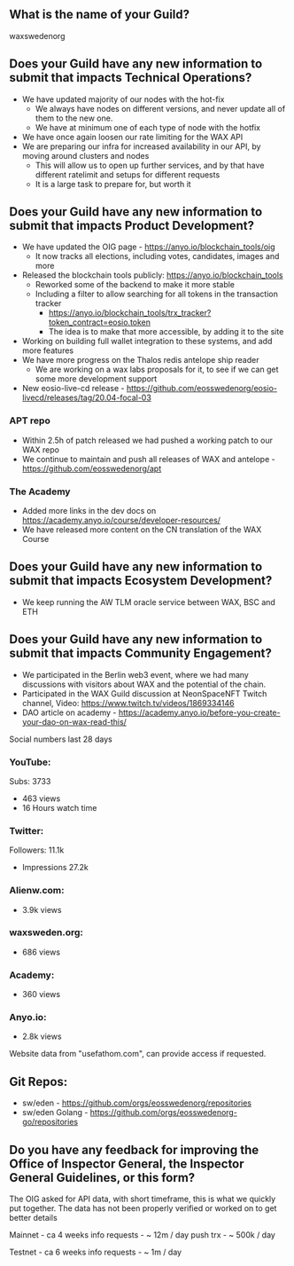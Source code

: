 ## What is the name of your Guild?

waxswedenorg

## Does your Guild have any new information to submit that impacts Technical Operations?
- We have updated majority of our nodes with the hot-fix
  - We always have nodes on different versions, and never update all of them to the new one.
  - We have at minimum one of each type of node with the hotfix
- We have once again loosen our rate limiting for the WAX API
- We are preparing our infra for increased availability in our API, by moving around clusters and nodes
  - This will allow us to open up further services, and by that have different ratelimit and setups for different requests
  - It is a large task to prepare for, but worth it

## Does your Guild have any new information to submit that impacts Product Development?
- We have updated the OIG page - https://anyo.io/blockchain_tools/oig
  - It now tracks all elections, including votes, candidates, images and more
- Released the blockchain tools publicly: https://anyo.io/blockchain_tools
  - Reworked some of the backend to make it more stable
  - Including a filter to allow searching for all tokens in the transaction tracker
    - https://anyo.io/blockchain_tools/trx_tracker?token_contract=eosio.token
    - The idea is to make that more accessible, by adding it to the site
- Working on building full wallet integration to these systems, and add more features
- We have more progress on the Thalos redis antelope ship reader
  - We are working on a wax labs proposals for it, to see if we can get some more development support
- New eosio-live-cd release - https://github.com/eosswedenorg/eosio-livecd/releases/tag/20.04-focal-03

### APT repo
- Within 2.5h of patch released we had pushed a working patch to our WAX repo
- We continue to maintain and push all releases of WAX and antelope - https://github.com/eosswedenorg/apt

### The Academy
- Added more links in the dev docs on https://academy.anyo.io/course/developer-resources/ 
- We have released more content on the CN translation of the WAX Course

## Does your Guild have any new information to submit that impacts Ecosystem Development?
- We keep running the AW TLM oracle service between WAX, BSC and ETH

## Does your Guild have any new information to submit that impacts Community Engagement?
- We participated in the Berlin web3 event, where we had many discussions with visitors about WAX and the potential of the chain.
- Participated in the WAX Guild discussion at NeonSpaceNFT Twitch channel, Video: https://www.twitch.tv/videos/1869334146
- DAO article on academy - https://academy.anyo.io/before-you-create-your-dao-on-wax-read-this/

Social numbers last 28 days
### YouTube:
Subs: 3733
- 463 views
- 16 Hours watch time

### Twitter:
Followers: 11.1k
- Impressions 27.2k

### Alienw.com:
- 3.9k views 
### waxsweden.org:
- 686 views 
### Academy:
- 360 views
### Anyo.io:
- 2.8k views

Website data from "usefathom.com", can provide access if requested.

## Git Repos:
- sw/eden - https://github.com/orgs/eosswedenorg/repositories
- sw/eden Golang - https://github.com/orgs/eosswedenorg-go/repositories

## Do you have any feedback for improving the Office of Inspector General, the Inspector General Guidelines, or this form?
The OIG asked for API data, with short timeframe, this is what we quickly put together. The data has not been properly verified or worked on to get better details

Mainnet - ca 4 weeks info
requests - ~ 12m / day
push trx - ~ 500k / day

Testnet - ca 6 weeks info
requests - ~ 1m / day